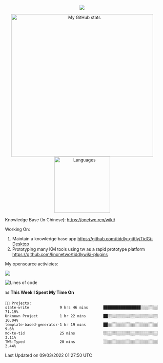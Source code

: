 <a href="https://github.com/linonetwo">
    <p align="center">
        <img src="https://github-profile-trophy.vercel.app/?username=linonetwo&column=7&theme=onedark"/>
    </p>
</a>
<a align="center" href="https://github.com/linonetwo">
  <p align="center">
    <img src="https://github-readme-stats.vercel.app/api?username=linonetwo&show_icons=true&count_private=true" alt="My GitHub stats" width="465"/>
    <img src="https://github-readme-stats.vercel.app/api/top-langs/?username=linonetwo&layout=compact&langs_count=10" alt="Languages" height="183">
  </p>
</a>

Knowledge Base (In Chinese): https://onetwo.ren/wiki/

Working On: 

1. Maintain a knowledge base app https://github.com/tiddly-gittly/TidGi-Desktop
1. Prototyping many KM tools using tw as a rapid prototype platform https://github.com/linonetwo/tiddlywiki-plugins

My opensource activieies:

![](https://visitor-badge.glitch.me/badge?page_id=linonetwo.linonetwo)

<!--START_SECTION:waka-->
![Lines of code](https://img.shields.io/badge/From%20Hello%20World%20I%27ve%20Written-2%20Million%20lines%20of%20code-blue)

📊 **This Week I Spent My Time On** 

```text
🐱‍💻 Projects: 
slate-write              9 hrs 46 mins       █████████████████░░░░░░░░   71.19% 
Unknown Project          1 hr 22 mins        ██░░░░░░░░░░░░░░░░░░░░░░░   10.04% 
template-based-generator-1 hr 19 mins        ██░░░░░░░░░░░░░░░░░░░░░░░   9.6% 
md-to-tid                25 mins             ░░░░░░░░░░░░░░░░░░░░░░░░░   3.11% 
TW5-Typed                20 mins             ░░░░░░░░░░░░░░░░░░░░░░░░░   2.44%

```


 Last Updated on 09/03/2022 01:27:50 UTC
<!--END_SECTION:waka-->
